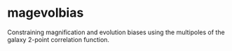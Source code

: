 # magevolbias

Constraining magnification and evolution biases using the multipoles of the galaxy 2-point correlation function.
